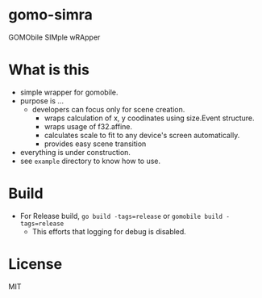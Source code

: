 # gomo-simra

GOMObile SIMple wRApper

# What is this

* simple wrapper for gomobile.
* purpose is ...
  * developers can focus only for scene creation.
    * wraps calculation of x, y coodinates using size.Event structure. 
    * wraps usage of f32.affine.
    * calculates scale to fit to any device's screen automatically.
    * provides easy scene transition
* everything is under construction.
* see `example` directory to know how to use.

# Build

* For Release build, `go build -tags=release` or `gomobile build -tags=release`
  * This efforts that logging for debug is disabled.

# License

MIT
